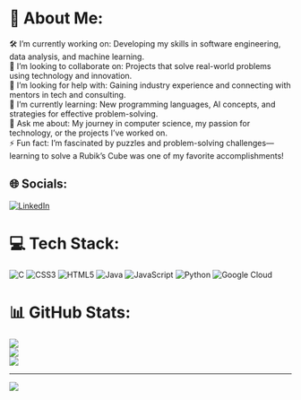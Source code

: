 # 💫 About Me:
🛠 I’m currently working on: Developing my skills in software engineering, data analysis, and machine learning.<br>🤝 I’m looking to collaborate on: Projects that solve real-world problems using technology and innovation.<br>🤲 I’m looking for help with: Gaining industry experience and connecting with mentors in tech and consulting.<br>🌱 I’m currently learning: New programming languages, AI concepts, and strategies for effective problem-solving.<br>💬 Ask me about: My journey in computer science, my passion for technology, or the projects I’ve worked on.<br>⚡ Fun fact: I’m fascinated by puzzles and problem-solving challenges—learning to solve a Rubik’s Cube was one of my favorite accomplishments!


## 🌐 Socials:
[![LinkedIn](https://img.shields.io/badge/LinkedIn-%230077B5.svg?logo=linkedin&logoColor=white)](https://linkedin.com/in/https://www.linkedin.com/in/ahmad-alzhrani-34298b133/) 

# 💻 Tech Stack:
![C](https://img.shields.io/badge/c-%2300599C.svg?style=for-the-badge&logo=c&logoColor=white) ![CSS3](https://img.shields.io/badge/css3-%231572B6.svg?style=for-the-badge&logo=css3&logoColor=white) ![HTML5](https://img.shields.io/badge/html5-%23E34F26.svg?style=for-the-badge&logo=html5&logoColor=white) ![Java](https://img.shields.io/badge/java-%23ED8B00.svg?style=for-the-badge&logo=openjdk&logoColor=white) ![JavaScript](https://img.shields.io/badge/javascript-%23323330.svg?style=for-the-badge&logo=javascript&logoColor=%23F7DF1E) ![Python](https://img.shields.io/badge/python-3670A0?style=for-the-badge&logo=python&logoColor=ffdd54) ![Google Cloud](https://img.shields.io/badge/GoogleCloud-%234285F4.svg?style=for-the-badge&logo=google-cloud&logoColor=white)
# 📊 GitHub Stats:
![](https://github-readme-stats.vercel.app/api?username=ahmadalzah&theme=github_dark_dimmed&hide_border=false&include_all_commits=false&count_private=false)<br/>
![](https://github-readme-streak-stats.herokuapp.com/?user=ahmadalzah&theme=github_dark_dimmed&hide_border=false)<br/>
![](https://github-readme-stats.vercel.app/api/top-langs/?username=ahmadalzah&theme=github_dark_dimmed&hide_border=false&include_all_commits=false&count_private=false&layout=compact)

---
[![](https://visitcount.itsvg.in/api?id=ahmadalzah&icon=0&color=0)](https://visitcount.itsvg.in)

<!-- Proudly created with GPRM ( https://gprm.itsvg.in ) -->
